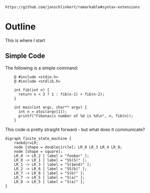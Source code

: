 ```{comment}
https://github.com/jonschlinkert/remarkable#syntax-extensions
```

# Outline

This is where I start

## Simple Code

The following is a simple command:


```{cc}
    @ #include <stdio.h>
    @ #include <stdlib.h>
    
    int fib(int n) {
      return n < 3 ? 1 : fib(n-1) + fib(n-2);
    }

    int main(int argc, char** argv) {
      int n = atoi(argv[1]);
      printf("Fibonacci number of %d is %d\n", n, fib(n));
    }
```

This code is pretty straight forward - but what does it communicate?

```{@dot}
digraph finite_state_machine {
	rankdir=LR;
	node [shape = doublecircle]; LR_0 LR_3 LR_4 LR_8;
	node [shape = square];
	LR_0 -> LR_2 [ label = "foobar" ];
	LR_0 -> LR_1 [ label = "SS(S)" ];
	LR_1 -> LR_3 [ label = "S($end)" ];
	LR_2 -> LR_6 [ label = "SS(b)" ];
	LR_7 -> LR_8 [ label = "S(b)" ];
	LR_7 -> LR_5 [ label = "S(a)" ];
	LR_8 -> LR_5 [ label = "S(a)" ];
}
```
